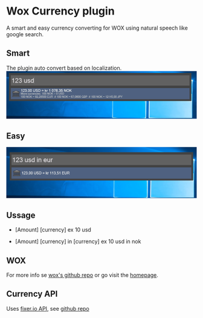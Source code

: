# Wox Currency plugin
A smart and easy currency converting for WOX using natural speech like google search. 

## Smart
The plugin auto convert based on localization. 
![Picture display plugin auto detects local currency](https://raw.githubusercontent.com/KristofferRisa/Wox.Plugin.Currency/master/images/currency-demo-short.png "short")


## Easy

![Picture display convertering using long format](https://raw.githubusercontent.com/KristofferRisa/Wox.Plugin.Currency/master/images/currency-demo-long.png "long")

## Ussage
* [Amount] [currency] ex 10 usd

* [Amount] [currency] in [currency] ex 10 usd in nok

## WOX
For more info se [wox's github repo](https://github.com/Wox-launcher/Wox) or go visit the [homepage](http://www.getwox.com/). 

## Currency API

Uses [fixer.io API](http://fixer.io), see [github repo](https://github.com/hakanensari/fixer-io)
